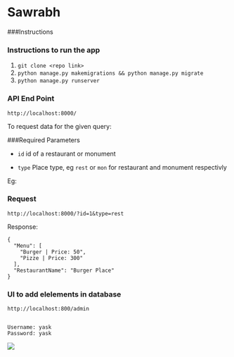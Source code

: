 # Sawrabh

###Instructions
### Instructions to run the app

1. `git clone <repo link> `
2. `python manage.py makemigrations && python manage.py migrate`
3. `python manage.py runserver`

### API End Point
```http://localhost:8000/ ```


To request data for the given query: 

###Required Parameters

* `id` id of a restaurant or monument

* `type` Place type, eg `rest` or `mon` for restaurant and monument respectivly 

Eg:
### Request
```
http://localhost:8000/?id=1&type=rest
```
Response:
```
{
  "Menu": [
    "Burger | Price: 50",
    "Pizze | Price: 300"
  ],
  "RestaurantName": "Burger Place"
}

```

### UI to add elelements in database 

`http://localhost:800/admin`
```

Username: yask
Password: yask

```

<img src="http://i.imgur.com/LDJFMy2.png" />

